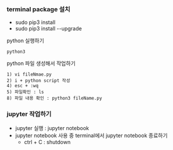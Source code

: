 ### terminal package 설치
- sudo pip3 install <package>
- sudo pip3 install <package> --upgrade

python 실행하기
```vim
python3
```

python 파일 생성해서 작업하기
```
1) vi fileNmae.py
2) i + python script 작성
4) esc + :wq
5) 파일확인 : ls
8) 파일 내용 확인 : python3 fileName.py
```
  
### jupyter 작업하기
- jupyter 실행 : jupyter notebook
- jupyter notebook 사용 중 terminal에서 jupyter notebook 종료하기
  - ctrl + C : shutdown

